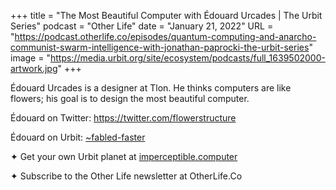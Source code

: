 +++
title = "The Most Beautiful Computer with Édouard Urcades | The Urbit Series"
podcast = "Other Life"
date = "January 21, 2022"
URL = "https://podcast.otherlife.co/episodes/quantum-computing-and-anarcho-communist-swarm-intelligence-with-jonathan-paprocki-the-urbit-series"
image = "https://media.urbit.org/site/ecosystem/podcasts/full_1639502000-artwork.jpg"
+++

Édouard Urcades is a designer at Tlon. He thinks computers are like flowers; his goal is to design the most beautiful computer.

Édouard on Twitter: https://twitter.com/flowerstructure

Édouard on Urbit: [~fabled-faster](https://urbit.org/ids/~fabled-faster)

✦ Get your own Urbit planet at [imperceptible.computer](https://imperceptible.computer)

✦ Subscribe to the Other Life newsletter at OtherLife.Co